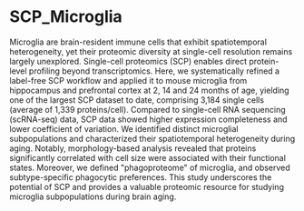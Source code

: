 # SCP_Microglia

Microglia are brain-resident immune cells that exhibit spatiotemporal heterogeneity, yet their proteomic diversity at single-cell resolution remains largely unexplored. Single-cell proteomics (SCP) enables direct protein-level profiling beyond transcriptomics. Here, we systematically refined a label-free SCP workflow and applied it to mouse microglia from hippocampus and prefrontal cortex at 2, 14 and 24 months of age, yielding one of the largest SCP dataset to date, comprising 3,184 single cells (average of 1,339 proteins/cell). Compared to single-cell RNA sequencing (scRNA-seq) data, SCP data showed higher expression completeness and lower coefficient of variation. We identified distinct microglial subpopulations and characterized their spatiotemporal heterogeneity during aging. Notably, morphology-based analysis revealed that proteins significantly correlated with cell size were associated with their functional states. Moreover, we defined "phagoproteome" of microglia, and observed subtype-specific phagocytic preferences. This study underscores the potential of SCP and provides a valuable proteomic resource for studying microglia subpopulations during brain aging.
